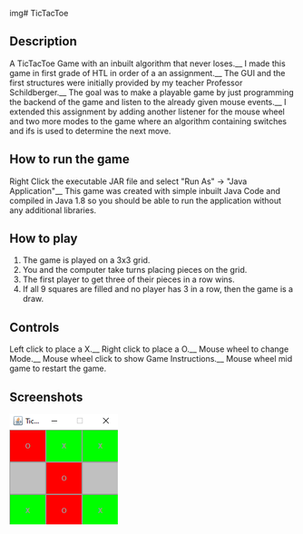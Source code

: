 img# TicTacToe
## Description
A TicTacToe Game with an inbuilt algorithm that never loses.__
I made this game in first grade of HTL in order of a an assignment.__
The GUI and the first structures were initially provided by my teacher Professor Schildberger.__
The goal was to make a playable game by just programming the backend of the game and listen to the already given mouse events.__
I extended this assignment by adding another listener for the mouse wheel and two more modes to the game where an algorithm containing switches and ifs is used to determine the next move.

## How to run the game
Right Click the executable JAR file and select "Run As" -> "Java Application"__
This game was created with simple inbuilt Java Code and compiled in Java 1.8 so you should be able to run the application without any additional libraries.

## How to play

1. The game is played on a 3x3 grid.
2. You and the computer take turns placing pieces on the grid.
3. The first player to get three of their pieces in a row wins.
4. If all 9 squares are filled and no player has 3 in a row, then the game is a draw.

## Controls
Left click to place a X.__
Right click to place a O.__
Mouse wheel to change Mode.__
Mouse wheel click to show Game Instructions.__
Mouse wheel mid game to restart the game.

## Screenshots
<img src="screenshots/game.png" alt="Game Screenshot"></img>
